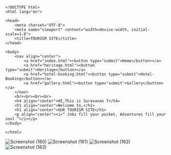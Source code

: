 ```
<!DOCTYPE html>
<html lang="en">

<head>
    <meta charset="UTF-8"> 
    <meta name="viewport" content="width=device-width, initial-scale=1.0">
    <title>TOURISM SITE</title>
</head>

<body>
    <nav align="center">
        <a href="index.html"><button type="submit">Home</button></a>
        <a href="heritage.html"><button type="submit">Heritage</button></a>
        <a href="hotel-booking.html"><button type="submit">Hotel-Booking</button></a>
        <a href="gallery.html"><button type="submit">Gallery</button></a>
    </nav>
    <br><br><br><br>
    <h4 align="center">HI,This is Saravanan T</h4>
    <h1 align="center">Welcome to,</h1>
    <h1 align="center">OUR TOURISM SITE</h1>
    <p align="center"><i>“ Jobs fill your pocket, Adventures fill your soul ”</i></p>
</body>

</html>
```
![Screenshot (160)](https://github.com/Saravanan123456789/HTML-Assignment-2/assets/127467412/4a1abd19-ee4c-439b-b1f4-0725fb860673)
![Screenshot (161)](https://github.com/Saravanan123456789/HTML-Assignment-2/assets/127467412/02622195-22a2-44af-b0f6-a93658bb3e06)
![Screenshot (162)](https://github.com/Saravanan123456789/HTML-Assignment-2/assets/127467412/61e849c6-1a7e-4cac-a07f-0825f0bae8f8)
![Screenshot (163)](https://github.com/Saravanan123456789/HTML-Assignment-2/assets/127467412/e13fd4de-9ade-4fb3-95dd-5365734a0c8c)

